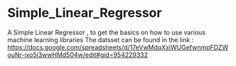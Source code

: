 # Simple_Linear_Regressor
A Simple Linear Regressor , to get the basics on how to use various machine learning libraries
The datsset can be found in the link : https://docs.google.com/spreadsheets/d/17eVwMdqXxiWUGefwnmpFDZWouNr-jxo5i3wwHMd504w/edit#gid=954229332
